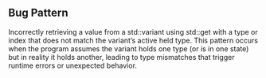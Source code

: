 ## Bug Pattern

Incorrectly retrieving a value from a std::variant using std::get with a type or index that does not match the variant’s active held type. This pattern occurs when the program assumes the variant holds one type (or is in one state) but in reality it holds another, leading to type mismatches that trigger runtime errors or unexpected behavior.